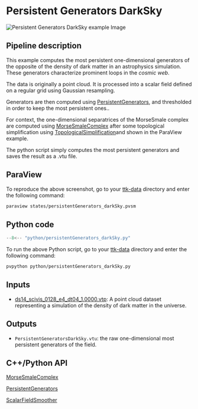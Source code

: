 # Persistent Generators DarkSky

![Persistent Generators DarkSky example Image](https://topology-tool-kit.github.io/img/gallery/persistentGenerators_darkSky.jpg)

## Pipeline description
This example computes the most persistent one-dimensional generators of the opposite of the density of dark matter in an astrophysics simulation.
These generators characterize prominent loops in the *cosmic web*.

The data is originally a point cloud. It is processed into a scalar field defined on a regular grid using Gaussian resampling.

Generators are then computed using [PersistentGenerators](https://topology-tool-kit.github.io/doc/html/persistentGenerators.html), and thresholded
in order to keep the most persistent ones..

For context, the one-dimensional separatrices of the MorseSmale complex are
computed using [MorseSmaleComplex](https://topology-tool-kit.github.io/doc/html/classttkMorseSmaleComplex.html) after some topological
simplification using [TopologicalSimplification](https://topology-tool-kit.github.io/doc/html/classttkTopologicalSimplification.html)and shown in the ParaView example.


The python script simply computes the most persistent generators and saves the result as a .vtu file.

## ParaView
To reproduce the above screenshot, go to your [ttk-data](https://github.com/topology-tool-kit/ttk-data) directory and enter the following command:
``` bash
paraview states/persistentGenerators_darkSky.pvsm
```

## Python code

``` python  linenums="1"
--8<-- "python/persistentGenerators_darkSky.py"
```

To run the above Python script, go to your [ttk-data](https://github.com/topology-tool-kit/ttk-data) directory and enter the following command:
``` bash
pvpython python/persistentGenerators_darkSky.py
```


## Inputs
- [ds14_scivis_0128_e4_dt04_1.0000.vtp](https://github.com/topology-tool-kit/ttk-data/raw/dev/ds14_scivis_0128_e4_dt04_1.0000.vtp): A point cloud dataset representing a simulation of the density of dark matter in the universe.

## Outputs
-  `PersistentGeneratorsDarkSky.vtu`: the raw one-dimensional most persistent generators of the field.


## C++/Python API

[MorseSmaleComplex](https://topology-tool-kit.github.io/doc/html/classttkMorseSmaleComplex.html)

[PersistentGenerators](https://topology-tool-kit.github.io/doc/html/classttkPersistentGenerators.html)

[ScalarFieldSmoother](https://topology-tool-kit.github.io/doc/html/classttkScalarFieldSmoother.html)

